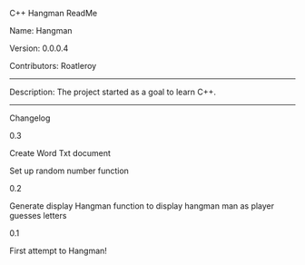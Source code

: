C++ Hangman ReadMe 

Name: Hangman

Version: 0.0.0.4

Contributors: Roatleroy

________________________________________________________________________________________________________
Description:
The project started as a goal to learn C++. 
________________________________________________________________________________________________________
Changelog

0.3

Create Word Txt document

Set up random number function

0.2

Generate display Hangman function to display hangman man as player guesses letters

0.1

First attempt to Hangman!

